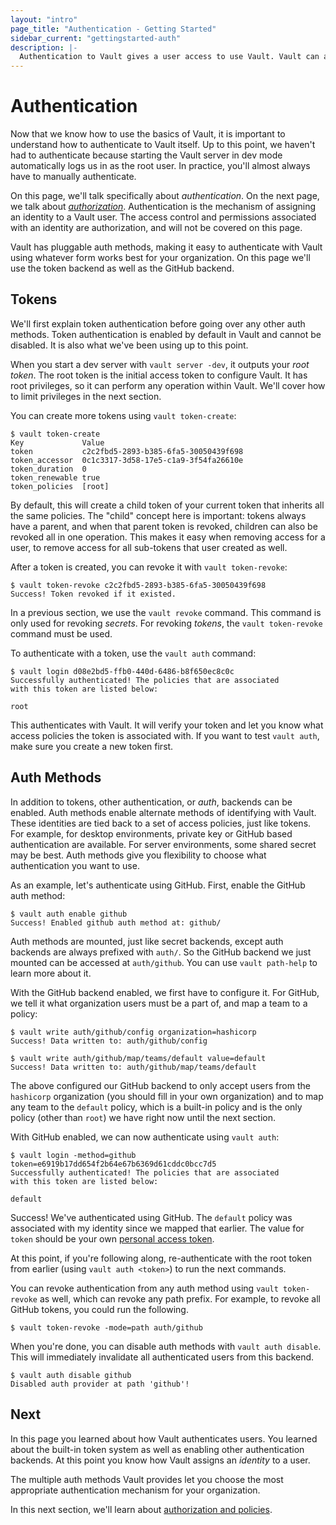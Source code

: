 ```yaml
---
layout: "intro"
page_title: "Authentication - Getting Started"
sidebar_current: "gettingstarted-auth"
description: |-
  Authentication to Vault gives a user access to use Vault. Vault can authenticate using multiple methods.
---
```


# Authentication

Now that we know how to use the basics of Vault, it is important to understand
how to authenticate to Vault itself. Up to this point, we haven't had to
authenticate because starting the Vault server in dev mode automatically logs us
in as the root user. In practice, you'll almost always have to manually
authenticate.

On this page, we'll talk specifically about _authentication_. On the
next page, we talk about
[_authorization_](/intro/getting-started/policies.html). Authentication is the
mechanism of assigning an identity to a Vault user. The access control
and permissions associated with an identity are authorization, and will
not be covered on this page.

Vault has pluggable auth methods, making it easy to authenticate
with Vault using whatever form works best for your organization. On this page
we'll use the token backend as well as the GitHub backend.

## Tokens

We'll first explain token authentication before going over any other
auth methods. Token authentication is enabled by default in
Vault and cannot be disabled. It is also what we've been using up to this
point.

When you start a dev server with `vault server -dev`, it outputs your
_root token_. The root token is the initial access token to configure Vault.
It has root privileges, so it can perform any operation within Vault.
We'll cover how to limit privileges in the next section.

You can create more tokens using `vault token-create`:

```
$ vault token-create
Key             Value
token           c2c2fbd5-2893-b385-6fa5-30050439f698
token_accessor  0c1c3317-3d58-17e5-c1a9-3f54fa26610e
token_duration  0
token_renewable true
token_policies  [root]
```

By default, this will create a child token of your current token that
inherits all the same policies. The "child" concept here
is important: tokens always have a parent, and when that parent token is
revoked, children can also be revoked all in one operation. This makes it
easy when removing access for a user, to remove access for all sub-tokens
that user created as well.

After a token is created, you can revoke it with `vault token-revoke`:

```
$ vault token-revoke c2c2fbd5-2893-b385-6fa5-30050439f698
Success! Token revoked if it existed.
```

In a previous section, we use the `vault revoke` command. This command
is only used for revoking _secrets_. For revoking _tokens_, the
`vault token-revoke` command must be used.

To authenticate with a token, use the `vault auth` command:

```
$ vault login d08e2bd5-ffb0-440d-6486-b8f650ec8c0c
Successfully authenticated! The policies that are associated
with this token are listed below:

root
```

This authenticates with Vault. It will verify your token and let you know
what access policies the token is associated with. If you want to test
`vault auth`, make sure you create a new token first.

## Auth Methods

In addition to tokens, other authentication, or _auth_, backends can be enabled.
Auth methods enable alternate methods of identifying with
Vault.  These identities are tied back to a set of access policies, just
like tokens. For example, for desktop environments, private key or
GitHub based authentication are available. For server environments, some
shared secret may be best. Auth methods give you flexibility
to choose what authentication you want to use.

As an example, let's authenticate using GitHub. First, enable the
GitHub auth method:

```text
$ vault auth enable github
Success! Enabled github auth method at: github/
```

Auth methods are mounted, just like secret backends, except auth
backends are always prefixed with `auth/`. So the GitHub backend we just
mounted can be accessed at `auth/github`. You can use `vault path-help` to
learn more about it.

With the GitHub backend enabled, we first have to configure it. For GitHub,
we tell it what organization users must be a part of, and map a team to a policy:

```text
$ vault write auth/github/config organization=hashicorp
Success! Data written to: auth/github/config

$ vault write auth/github/map/teams/default value=default
Success! Data written to: auth/github/map/teams/default
```

The above configured our GitHub backend to only accept users from the
`hashicorp` organization (you should fill in your own organization)
and to map any team to the `default` policy, which is a built-in policy and is
the only policy (other than `root`) we have right now until the next section.

With GitHub enabled, we can now authenticate using `vault auth`:

```text
$ vault login -method=github token=e6919b17dd654f2b64e67b6369d61cddc0bcc7d5
Successfully authenticated! The policies that are associated
with this token are listed below:

default
```

Success! We've authenticated using GitHub. The `default` policy was associated
with my identity since we mapped that earlier. The value for `token` should be
your own [personal access
token](https://help.github.com/articles/creating-an-access-token-for-command-line-use/).

At this point, if you're following along, re-authenticate with the root token
from earlier (using `vault auth <token>`) to run the next commands.

You can revoke authentication from any auth method using
`vault token-revoke` as well, which can revoke any path prefix. For
example, to revoke all GitHub tokens, you could run the following.

```
$ vault token-revoke -mode=path auth/github
```

When you're done, you can disable auth methods with
`vault auth disable`. This will immediately invalidate all authenticated
users from this backend.

```
$ vault auth disable github
Disabled auth provider at path 'github'!
```

## Next

In this page you learned about how Vault authenticates users. You learned
about the built-in token system as well as enabling other authentication
backends. At this point you know how Vault assigns an _identity_ to
a user.

The multiple auth methods Vault provides let you choose the
most appropriate authentication mechanism for your organization.

In this next section, we'll learn about
[authorization and policies](/intro/getting-started/policies.html).

